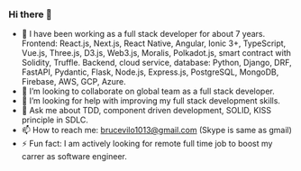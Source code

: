 ### Hi there 👋

- 🔭 I have been working as a full stack developer for about 7 years.
      Frontend: React.js, Next.js, React Native, Angular, Ionic 3+, TypeScript, Vue.js, Three.js, D3.js, Web3.js, Moralis, Polkadot.js, smart contract with Solidity, Truffle.
      Backend, cloud service, database: Python, Django, DRF, FastAPI, Pydantic, Flask, Node.js, Express.js, PostgreSQL, MongoDB, Firebase, AWS, GCP, Azure.
- 👯 I’m looking to collaborate on global team as a full stack developer.
- 🤔 I’m looking for help with improving my full stack development skills.
- 💬 Ask me about TDD, component driven development, SOLID, KISS principle in SDLC.
- 📫 How to reach me: brucevilo1013@gmail.com (Skype is same as gmail)
- ⚡ Fun fact: I am actively looking for remote full time job to boost my carrer as software engineer.

